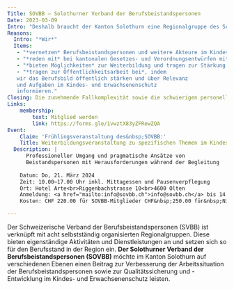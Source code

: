 ```yaml
---
Title: SOVBB – Solothurner Verband der Berufsbeistandspersonen
Date: 2023-03-09
Intro: "Deshalb braucht der Kanton Solothurn eine Regionalgruppe des Schweizerischen Verbands der Berufsbeistandspersonen:"
Reasons:
  Intro: "*Wir*"
  Items:
   - "*vernetzen* Berufsbeistandspersonen und weitere Akteure im Kindes- und Erwachsenenschutz im Kanton Solothurn und fördern den fachlichen Austausch."
   - "*reden mit* bei kantonalen Gesetzes- und Verordnungsentwürfen mit Relevanz für den Kindes- und Erwachsenenschutz und vertreten die Interessen unserer Mitglieder."
   - "*bieten Möglichkeiten* zur Weiterbildung und tragen zur Stärkung der Berufsidentität bei."
   - "*tragen zur Öffentlichkeitsarbeit bei*, indem
   wir das Berufsbild öffentlich stärken und über Relevanz
   und Aufgaben im Kindes- und Erwachsenenschutz
   informieren."
Closing: Die zunehmende Fallkomplexität sowie die schwierigen personellen Entwicklungen im Kindes- und Erwachsenenschutz stellen die Berufsbeistandspersonen vor grosse Herausforderungen im Berufsalltag. Wir sind daher überzeugt, mit unseren Dienstleistungen ein wichtiges Gefäss für die im Kanton Solothurn tätigen Berufsbeistandspersonen zu bieten!
Links:
    membership:
        text: Mitglied werden
        link: https://forms.gle/1vwztX83yZFRewZQA
Event:
    Claim: 'Frühlingsveranstaltung des&nbsp;SOVBB:'
    Title: Weiterbildungsveranstaltung zu spezifischen Themen im Kindesschutz
  Description: |
      Professioneller Umgang und pragmatische Ansätze von
      Beistandspersonen mit Herausforderungen während der Begleitung
      
    Datum: Do, 21. März 2024
    Zeit: 10.00–17.00 Uhr inkl. Mittagessen und Pausenverpflegung
    Ort: Hotel Arte<br>Riggenbachstrasse 10<br>4600 Olten
    Anmeldung: <a href="mailto:info@sovbb.ch">info@sovbb.ch</a> bis 14.03.2024
    Kosten: CHF 220.00 für SOVBB-Mitglieder CHF&nbsp;250.00 für&nbsp;Nichtmitglieder

---
```

Der Schweizerische Verband der Berufsbeistandspersonen (SVBB) ist verknüpft mit acht
selbstständig organisierten Regionalgruppen. Diese bieten eigenständige Aktivitäten
und Dienstleistungen an und setzen sich so für den Berufsstand in der Region ein.
**Der Solothurner Verband der Berufsbeistandspersonen (SOVBB)** möchte im Kanton Solothurn
auf verschiedenen Ebenen einen Beitrag zur Verbesserung der Arbeitssituation der
Berufsbeistandspersonen sowie zur Qualitätssicherung und -Entwicklung im Kindes- und
Erwachsenenschutz leisten.
